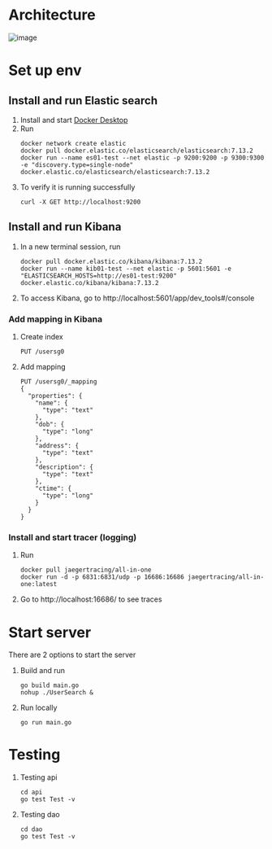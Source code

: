 # Architecture
![image](https://user-images.githubusercontent.com/65015150/124505374-eeed7000-ddfb-11eb-81ab-83f42609f66b.png)

# Set up env
## Install and run Elastic search 
1. Install and start [Docker Desktop](https://www.docker.com/products/docker-desktop)
2. Run 
    ```
    docker network create elastic
    docker pull docker.elastic.co/elasticsearch/elasticsearch:7.13.2
    docker run --name es01-test --net elastic -p 9200:9200 -p 9300:9300 -e "discovery.type=single-node" docker.elastic.co/elasticsearch/elasticsearch:7.13.2
    ```
3. To verify it is running successfully
    ```
    curl -X GET http://localhost:9200
    ```
## Install and run Kibana
1. In a new terminal session, run
    ```
    docker pull docker.elastic.co/kibana/kibana:7.13.2
    docker run --name kib01-test --net elastic -p 5601:5601 -e "ELASTICSEARCH_HOSTS=http://es01-test:9200" docker.elastic.co/kibana/kibana:7.13.2
    ```
2. To access Kibana, go to http://localhost:5601/app/dev_tools#/console

### Add mapping in Kibana
1. Create index
    ```
    PUT /usersg0
    ```
2. Add mapping
    ```
    PUT /usersg0/_mapping
    {
      "properties": {
        "name": {
          "type": "text"
        },
        "dob": {
          "type": "long"
        },
        "address": {
          "type": "text"
        },
        "description": {
          "type": "text"
        },
        "ctime": {
          "type": "long"
        }
      }
    }
    ```

### Install and start tracer (logging)
1. Run
    ```
    docker pull jaegertracing/all-in-one
    docker run -d -p 6831:6831/udp -p 16686:16686 jaegertracing/all-in-one:latest
    ```
2. Go to http://localhost:16686/ to see traces

# Start server
There are 2 options to start the server
1. Build and run
    ```
    go build main.go
    nohup ./UserSearch &
    ```
2. Run locally
    ```
   go run main.go
   ```
# Testing
1. Testing api
    ```
    cd api
    go test Test -v
    ```
2. Testing dao
    ```
    cd dao
    go test Test -v
    ```
